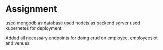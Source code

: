 # Assignment

used mongodb as database
used nodejs as backend server
used kubernetes for deployment

Added all necessary endpoints for doing crud on employee, employeeslot and venues.